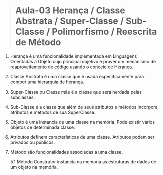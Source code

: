 > # Aula-03 Herança / Classe Abstrata / Super-Classe / Sub-Classe / Polimorfismo /   Reescrita de Método 

1. Herança é uma funcionalidade implementada em Linguagens Orientadas a Objeto cujo principal objetivo é prover um mecanismo de reaproveitamento de código usando o conceio de Herança.
2. Classe Abstrata é uma classe que é usada especificamente para compor uma hierarquia de herança. 
3. Super-Classe ou Classe mâe é a classe que será herdada pelas subclasses.
4. Sub-Classe é a classe que além de seus atributos e métodos incorpora atributos e métodos de sua SuperClasse.
5. Objeto é uma instancia de uma classe na memória. Pode existir vários objetos de
   determinada classe. 
6. Atributos definem características de uma classe. Atributos podem ser privados ou
   publicos.
7. Método são funcionalidades associadas a uma classe.

   5.1 Método Construtor instancia na memoria as estruturas de dados de um objeto na 
       memória.